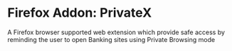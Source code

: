 # Firefox Addon: PrivateX
A Firefox browser supported web extension which provide safe access by reminding the user to open Banking sites using Private Browsing mode
